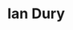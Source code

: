 ---
title: "Ian Dury"
summary: "Singer, songwriter and actor. Born May 12, 1942 in Harrow, Middlesex, England - died of cancer in March 27, 2000, Upminster, London, England His son is also a musician. For releases by The Blockheads WITHOUT Ian Dury please use !"
image: "ian-dury.jpg"
apple_music_artist_url: "None"
---
